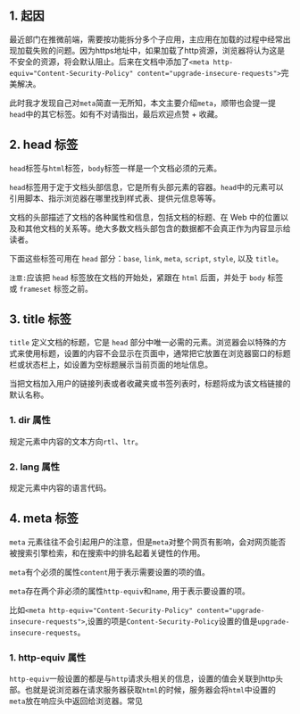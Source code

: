 ## 1. 起因

最近部门在推微前端，需要按功能拆分多个子应用，主应用在加载的过程中经常出现加载失败的问题。因为https地址中，如果加载了http资源，浏览器将认为这是不安全的资源，将会默认阻止。后来在文档中添加了```<meta http-equiv="Content-Security-Policy" content="upgrade-insecure-requests">```完美解决。

此时我才发现自己对```meta```简直一无所知，本文主要介绍```meta```，顺带也会提一提```head```中的其它标签。如有不对请指出，最后欢迎点赞 + 收藏。

## 2. head 标签

```head```标签与```html```标签，```body```标签一样是一个文档必须的元素。

```head```标签用于定于文档头部信息，它是所有头部元素的容器。```head```中的元素可以引用脚本、指示浏览器在哪里找到样式表、提供元信息等等。

文档的头部描述了文档的各种属性和信息，包括文档的标题、在 Web 中的位置以及和其他文档的关系等。绝大多数文档头部包含的数据都不会真正作为内容显示给读者。

下面这些标签可用在 ```head``` 部分：```base```, ```link```, ```meta```, ```script```, ```style```, 以及 ```title```。

```注意:```应该把 ```head``` 标签放在文档的开始处，紧跟在 ```html``` 后面，并处于 ```body``` 标签或 ```frameset``` 标签之前。

## 3. title 标签

```title``` 定义文档的标题，它是 ```head``` 部分中唯一必需的元素。浏览器会以特殊的方式来使用标题，设置的内容不会显示在页面中，通常把它放置在浏览器窗口的标题栏或状态栏上，如设置为空标题展示当前页面的地址信息。

当把文档加入用户的链接列表或者收藏夹或书签列表时，标题将成为该文档链接的默认名称。

### 1. dir 属性

规定元素中内容的文本方向```rtl```、```ltr```。

### 2. lang 属性

规定元素中内容的语言代码。

## 4. meta 标签

```meta``` 元素往往不会引起用户的注意，但是```meta```对整个网页有影响，会对网页能否被搜索引擎检索，和在搜索中的排名起着关键性的作用。

```meta```有个必须的属性```content```用于表示需要设置的项的值。

```meta```存在两个非必须的属性```http-equiv```和```name```, 用于表示要设置的项。

比如```<meta http-equiv="Content-Security-Policy" content="upgrade-insecure-requests">```,设置的项是```Content-Security-Policy```设置的值是```upgrade-insecure-requests```。

### 1. http-equiv 属性

```http-equiv```一般设置的都是与```http```请求头相关的信息，设置的值会关联到http头部。也就是说浏览器在请求服务器获取```html```的时候，服务器会将```html```中设置的```meta```放在响应头中返回给浏览器。常见